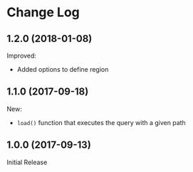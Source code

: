 # Change Log

## 1.2.0 (2018-01-08)

Improved:

* Added options to define region

## 1.1.0 (2017-09-18)

New:

* `load()` function that executes the query with a given path

## 1.0.0 (2017-09-13)

Initial Release
